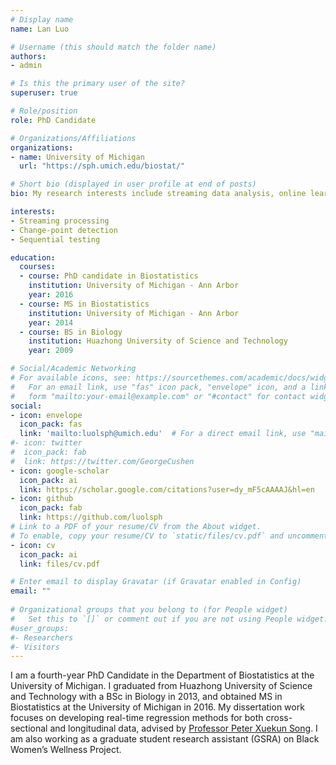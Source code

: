 ```yaml
---
# Display name
name: Lan Luo

# Username (this should match the folder name)
authors:
- admin

# Is this the primary user of the site?
superuser: true

# Role/position
role: PhD Candidate

# Organizations/Affiliations
organizations:
- name: University of Michigan
  url: "https://sph.umich.edu/biostat/"

# Short bio (displayed in user profile at end of posts)
bio: My research interests include streaming data analysis, online learning, change-point detection, sequential testing and longitudinal data analysis.

interests:
- Streaming processing
- Change-point detection
- Sequential testing

education:
  courses:
  - course: PhD candidate in Biostatistics
    institution: University of Michigan - Ann Arbor
    year: 2016
  - course: MS in Biostatistics
    institution: University of Michigan - Ann Arbor
    year: 2014
  - course: BS in Biology
    institution: Huazhong University of Science and Technology
    year: 2009

# Social/Academic Networking
# For available icons, see: https://sourcethemes.com/academic/docs/widgets/#icons
#   For an email link, use "fas" icon pack, "envelope" icon, and a link in the
#   form "mailto:your-email@example.com" or "#contact" for contact widget.
social:
- icon: envelope
  icon_pack: fas
  link: 'mailto:luolsph@umich.edu'  # For a direct email link, use "mailto:test@example.org".
#- icon: twitter
#  icon_pack: fab
#  link: https://twitter.com/GeorgeCushen
- icon: google-scholar
  icon_pack: ai
  link: https://scholar.google.com/citations?user=dy_mF5cAAAAJ&hl=en
- icon: github
  icon_pack: fab
  link: https://github.com/luolsph
# Link to a PDF of your resume/CV from the About widget.
# To enable, copy your resume/CV to `static/files/cv.pdf` and uncomment the lines below.  
- icon: cv
  icon_pack: ai
  link: files/cv.pdf

# Enter email to display Gravatar (if Gravatar enabled in Config)
email: ""
  
# Organizational groups that you belong to (for People widget)
#   Set this to `[]` or comment out if you are not using People widget.  
#user_groups:
#- Researchers
#- Visitors
---
```


I am a fourth-year PhD Candidate in the Department of Biostatistics at the University of Michigan. I graduated from Huazhong University of Science and Technology with a BSc in Biology in 2013, and obtained MS in Biostatistics at the University of Michigan in 2016. My dissertation work focuses on developing real-time regression methods for both cross-sectional and longitudinal data, advised by <a href="http://www.umich.edu/~songlab/people.html" target="_blank">Professor Peter Xuekun Song</a>. I am also working as a graduate student research assistant (GSRA) on Black Women’s Wellness Project.
